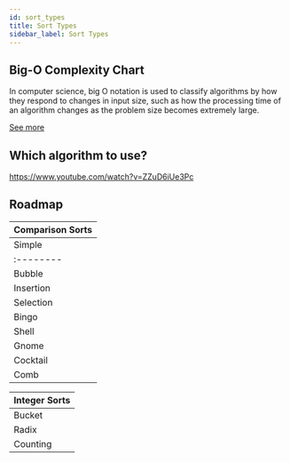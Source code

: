 ```yaml
---
id: sort_types
title: Sort Types
sidebar_label: Sort Types
---
```


##  Big-O Complexity Chart

In computer science, big O notation is used to classify algorithms by how they respond to changes in input size, such as how the processing time of an algorithm changes as the problem size becomes extremely large.

[See more](https://en.wikipedia.org/wiki/Big_O_notation)

## Which algorithm to use?

https://www.youtube.com/watch?v=ZZuD6iUe3Pc

## Roadmap

| Comparison Sorts      |
| :-------------------- |
| Simple    | Advanced  |
| :-------- | :-------- |
| Bubble    | Merge     |
| Insertion | Heap      |
| Selection | Quick     |
| Bingo     | Tim       |
| Shell     | Tree      |
| Gnome     | --------- |
| Cocktail  | --------- |
| Comb      | --------- |

| Integer Sorts |
| :------------ |
| Bucket        |
| Radix         |
| Counting      |
